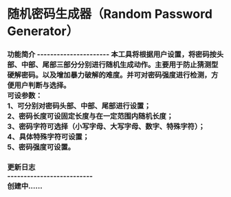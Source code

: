 # 随机密码生成器（Random Password Generator）
<h3>功能简介
----------------------
本工具将根据用户设置，将密码按头部、中部、尾部三部分分别进行随机生成动作。主要用于防止猜测型硬解密码。以及增加暴力破解的难度。并可对密码强度进行检测，方便用户判断与选择。
<br>
可设参数：<br>
1、可分别对密码头部、中部、尾部进行设置；<br>
2、密码长度可设固定长度与在一定范围内随机长度；<br>
3、密码字符可选择（小写字母、大写字母、数字、特殊字符）；<br>
4、具体特殊字符可设置；<br>
5、密码强度可设置。<br>




<h3>更新日志<br>
--------------------------<br>
创建中……<br>
